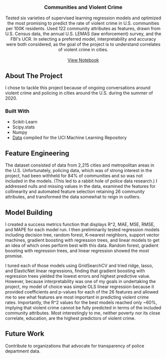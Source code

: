 <br />
<p align="center">
  <h3 align="center">Communities and Violent Crime</h3>

  <p align="center">
    Tested six varieties of supervised learning regression models and optimized the most promising to predict the rate of violent crime in U.S. communities per 100K residents. Used 122 community attributes as features, drawn from U.S. Census data, the annual U.S. LEMAS (law enforcement) survey, and the FBI's UCR.  In selecting a preferred model, interpretability and accuracy were both considered, as the goal of the project is to understand correlates of violent crime in cities.
    <br />
    <br />
    <a href="https://colab.research.google.com/drive/1Jr4WnqwSiqNEGMnRRoMf6Z5JTx6uOMty?usp=sharing">View Notebook</a>
  </p>
</p>


<!-- ABOUT THE PROJECT -->
## About The Project

I chose to tackle this project because of ongoing conversations around violent crime and policing in cities around the U.S. during the summer of 2020.


### Built With

* []() Scikit-Learn
* []() Scipy.stats
* []() Numpy
* []() <a href="https://archive.ics.uci.edu/ml/datasets/Communities+and+Crime+Unnormalized">Data</a> compiled for the UCI Machine Learning Repository


## Feature Engineering

The dataset consisted of data from 2,215 cities and metropolitan areas in the U.S.  Unfortunately, policing data, which was of strong interest in the project, had been withheld for 84% of communities and so was not included in the models.  (This led to a rabbit hole of police data research.)  I addressed nulls and missing values in the data, examined the features for collinearity and automated feature selection retaining 26 community attributes, and transformed the data somewhat to reign in outliers.


## Model Building

I created a success metrics function that displays R^2, MAE, MSE, RMSE, and MAPE for each model run.  I then preliminarily tested regression models including decision tree, random forest, K-nearest neighbors, support vector machines, gradient boosting with regression trees, and linear models to get an idea of which ones perform best with this data.  Random forest, gradient boosting with regression trees, and linear regression showed the most promise.  

I tuned each of those models using GridSearchCV and tried ridge, lasso, and ElasticNet linear regressions, finding that gradient boosting with regression trees yielded the lowest errors and highest predictive value.  However, because interpretability was one of my goals in undertaking the project, my model of choice was simple OLS linear regression because it provided coefficients and p-values for each of the 26 features and allowed me to see what features are most important in predicting violent crime rates.  Importantly, the R^2 values for the best models reached only ~60%, implying that violent crime cannot be fully predicted in terms of the included community attributes.  Most interestingly to me, neither poverty nor its close correlate, education, are the highest predictors of violent crime.


## Future Work

Contribute to organizations that advocate for transparency of police department data.
